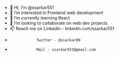 - 👋 Hi, I’m @ssarkar551
- 👀 I’m interested in Frontend web development
- 🌱 I’m currently learning React
- 💞️ I’m looking to collaborate on web dev projects
- 📫 Reach me on LinkedIn - linkedin.com/ssarkar551
-                 Twitter - @ssarkar09
-                 Mail - ssarkar551@gmail.com

<!---
ssarkar551/ssarkar551 is a ✨ special ✨ repository because its `README.md` (this file) appears on your GitHub profile.
You can click the Preview link to take a look at your changes.
--->
